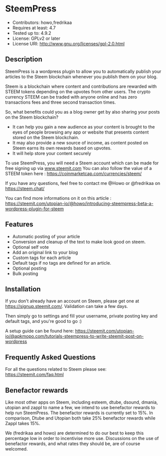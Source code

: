 # SteemPress
- Contributors: howo,fredrikaa
- Requires at least: 4.7
- Tested up to: 4.9.2
- License: GPLv2 or later
- License URI: http://www.gnu.org/licenses/gpl-2.0.html

## Description

SteemPress is a wordpress plugin to allow you to automatically publish your articles to the Steem blockchain whenever you publish them on your blog.

Steem is a blockchain where content and contributions are rewarded with STEEM tokens depending on the upvotes from other users. The crypto currency STEEM can be traded with anyone online and has zero transactions fees and three second transaction times.

So, what benefits could you as a blog owner get by also sharing your posts on the Steem blockchain?

- It can help you gain a new audience as your content is brought to the eyes of people browsing any app or website that presents content stored on the Steem blockchain.
- It may also provide a new source of income, as content posted on Steem earns its own rewards based on upvotes.
- It will help store your content securely

To use SteemPress, you will need a Steem account which can be made for free signing up via www.steemit.com
You can also follow the value of a STEEM token here : https://coinmarketcap.com/currencies/steem/

If you have any questions, feel free to contact me @Howo or @fredrikaa on https://steem.chat/

You can find more informations on it on this article : https://steemit.com/utopian-io/@howo/introducing-steempress-beta-a-wordpress-plugin-for-steem

## Features

- Automatic posting of your article
- Conversion and cleanup of the text to make look good on steem.
- Optional self vote
- Add an original link to your blog
- Custom tags for each article
- Default tags if no tags are defined for an article.
- Optional posting 
- Bulk posting


## Installation

If you don't already have an account on Steem, please get one at https://signup.steemit.com/. Validation can take a few days.

Then simply go to settings and fill your username, private posting key and default tags, and you're good to go :)

A setup guide can be found here:
https://steemit.com/utopian-io/@apkmopo.com/tutorials-steempress-to-write-steemit-post-on-wordpress

## Frequently Asked Questions

For all the questions related to Steem please see:
https://steemit.com/faq.html

## Benefactor rewards

Like most other apps on Steem, including esteem, dtube, dsound, dmania, utopian and zappl to name a few, we intend to use benefactor rewards to help run SteemPress. The benefactor rewards is currently set to  15%. In comparison, Dtube and Utopian both take 25% benefactor rewards while Zappl takes 15%.

We (fredrikaa and howo) are determined to do our best to keep this percentage low in order to incentivise more use. Discussions on the use of benefactor rewards, and what rates they should be, are of course welcomed.
